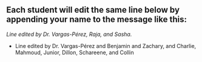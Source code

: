 ## Each student will edit the same line below by appending your name to the message like this:
*Line edited by Dr. Vargas-Pérez, Raja, and Sasha.*




- Line edited by Dr. Vargas-Pérez and Benjamin and Zachary, and Charlie, Mahmoud, Junior, Dillon, Schareene, and Collin




